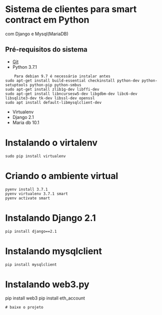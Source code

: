 # Sistema de clientes para smart contract em Python
com Django e Mysql(MariaDB)
## Pré-requisitos do sistema
- [Git](https://git-scm.com)
- Python 3.7.1
```
	Para debian 9.7 é necessário instalar antes
sudo apt-get install build-essential checkinstall python-dev python-setuptools python-pip python-smbus
sudo apt-get install zlib1g-dev libffi-dev 
sudo apt-get install libncursesw5-dev libgdbm-dev libc6-dev libsqlite3-dev tk-dev libssl-dev openssl
sudo apt install default-libmysqlclient-dev
```
- Virtualenv
- Django 2.1
- Maria db 10.1

# Instalando o virtalenv
```
sudo pip install virtualenv
```
# Criando o ambiente virtual
```
pyenv install 3.7.1 
pyenv virtualenv 3.7.1 smart 
pyenv activate smart
```
# Instalando Django 2.1
```
pip install django==2.1
```
# Instalando mysqlclient
```
pip install mysqlclient
```
# Instalando web3.py
pip install web3 
pip install eth_account
```
# baixe o projeto
